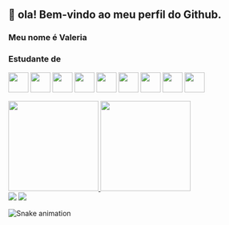 ## 👋 ola! Bem-vindo ao meu perfil do Github.
### Meu nome é Valeria 


### Estudante de

<img src="https://cdn.jsdelivr.net/gh/devicons/devicon/icons/css3/css3-original.svg" width="40" height="40"/> <img src="https://cdn.jsdelivr.net/gh/devicons/devicon/icons/html5/html5-original.svg" width="40" height="40" /> <img src="https://cdn.jsdelivr.net/gh/devicons/devicon/icons/javascript/javascript-original.svg" width="40" height="40"/> <img src="https://cdn.jsdelivr.net/gh/devicons/devicon/icons/nodejs/nodejs-original.svg" width="40" height="40"/> <img src="https://cdn.jsdelivr.net/gh/devicons/devicon/icons/git/git-original.svg" width="40" height="40" /> <img src="https://cdn.jsdelivr.net/gh/devicons/devicon/icons/csharp/csharp-original.svg" width="40" height="40"/> <img src="https://cdn.jsdelivr.net/gh/devicons/devicon/icons/cplusplus/cplusplus-original.svg" width="40" height="40" />
 <img src="https://cdn.jsdelivr.net/gh/devicons/devicon/icons/react/react-original.svg" widht="40" height="40" /> 
 <img src="https://cdn.jsdelivr.net/gh/devicons/devicon/icons/python/python-original.svg" widht="40" height="40" />
          
          
          

            
          

<div>
<a href="https://github.com/valeriavences">
<img height="180em" src="https://github-readme-stats.vercel.app/api/top-langs/?username=valeriavences&layout=compact&langs_count=7&theme=dracula"/>
<img height="180em" src="https://github-readme-stats.vercel.app/api?username=valeriavences&show_icons=true&theme=dracula&include_all_commits=true&count_private=true"/>
</div>
  
  <div>
    <a href="https://instagram.com/val_da_paz" target="_blank"><img src="https://img.shields.io/badge/-Instagram-%23E4405F?style=for-the-badge&logo=instagram&logoColor=white" target="_blank"></a>
    <a href = "mailto:contato@valeriavences1@gmail.com"><img src="https://img.shields.io/badge/Gmail-D14836?style=for-the-badge&logo=gmail&logoColor=white" target="_blank"></a>
  </div>  
  
![Snake animation](https://github.com/valeriavences/valeriavences/blob/output/github-contribution-grid-snake.svg)
